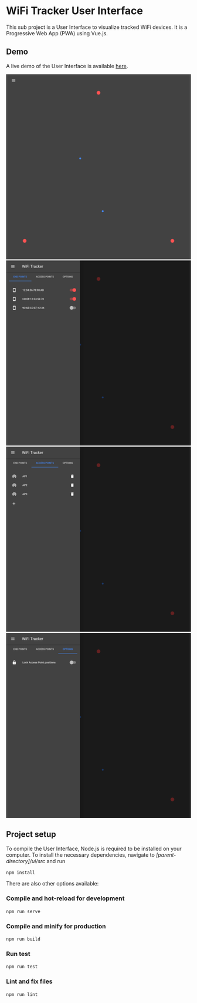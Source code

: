 # WiFi Tracker User Interface
This sub project is a User Interface to visualize tracked WiFi devices. It is a Progressive Web App (PWA) using Vue.js.

## Demo
A live demo of the User Interface is available [here](https://wifi.primbs.dev/).

![UI Demo: Map](./docs/img/wifi-tracker-ui-01.png "A map of tracked devices and used ESP32 Access Points.")
![UI Demo: End Points Menu](./docs/img/wifi-tracker-ui-02.png "In menu you can enable and disable tracked devices (end points) on the map.")
![UI Demo: Access Point Menu](./docs/img/wifi-tracker-ui-03.png "You can add multiple ESP32 Access Points via Bluetooth.")
![UI Demo: Options Menu](./docs/img/wifi-tracker-ui-04.png "You can enable and disable dragging of Access Points on the map.")

## Project setup
To compile the User Interface, Node.js is required to be installed on your computer. To install the necessary
dependencies, navigate to *[parent-directory]/ui/src* and run
```
npm install
```
There are also other options available:

### Compile and hot-reload for development
```
npm run serve
```

### Compile and minify for production
```
npm run build
```

### Run test
```
npm run test
```

### Lint and fix files
```
npm run lint
```
